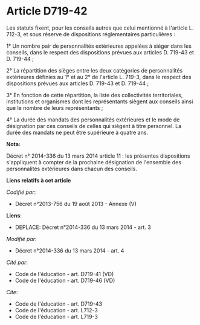 # Article D719-42

Les statuts fixent, pour les conseils autres que celui mentionné à l'article L. 712-3, et sous réserve de dispositions
réglementaires particulières : 

1° Un nombre pair de personnalités extérieures appelées à siéger dans les conseils, dans le respect des dispositions prévues
aux articles D. 719-43 et D. 719-44 ; 

2° La répartition des sièges entre les deux catégories de personnalités extérieures définies au 1° et au 2° de l'article L.
719-3, dans le respect des dispositions prévues aux articles D. 719-43 et D. 719-44 ; 

3° En fonction de cette répartition, la liste des collectivités territoriales, institutions et organismes dont les
représentants siègent aux conseils ainsi que le nombre de leurs représentants ; 

4° La durée des mandats des personnalités extérieures et le mode de désignation par ces conseils de celles qui siègent à
titre personnel. La durée des mandats ne peut être supérieure à quatre ans.

**Nota:**

Décret n° 2014-336 du 13 mars 2014 article 11 : les présentes  dispositions s'appliquent à compter de la prochaine
désignation de  l'ensemble des personnalités extérieures dans chacun des conseils.

**Liens relatifs à cet article**

_Codifié par_:

  - Décret n°2013-756 du 19 août 2013 -  Annexe (V)

**Liens**:

  - DEPLACE: Décret n°2014-336 du 13 mars 2014 - art. 3

_Modifié par_:

  - Décret n°2014-336 du 13 mars 2014 - art. 4

_Cité par_:

  - Code de l'éducation - art. D719-41 (VD)
  - Code de l'éducation - art. D719-46 (VD)

_Cite_:

  - Code de l'éducation - art. D719-43
  - Code de l'éducation - art. L712-3
  - Code de l'éducation - art. L719-3
